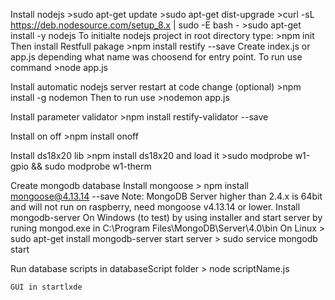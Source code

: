 Install nodejs
	>sudo apt-get update 
	>sudo apt-get dist-upgrade
	>curl -sL https://deb.nodesource.com/setup_8.x | sudo -E bash -
	>sudo apt-get install -y nodejs
To initialte nodejs project in root directory type:
	>npm init
Then install Restfull pakage 
	>npm install restify --save
Create index.js or app.js depending what name was choosend for entry point. To run use command
	>node app.js

Install automatic nodejs server restart at code change (optional)
	>npm install -g nodemon
Then to run use 
	>nodemon app.js
	
Install parameter validator
	>npm install restify-validator --save
	
Install on off
	>npm install onoff

Install ds18x20 lib
	>npm install ds18x20
	and load it
	>sudo modprobe w1-gpio && sudo modprobe w1-therm

	
Create mongodb database
Install mongoose
	> npm install mongoose@4.13.14 --save     Note: MongoDB Server higher than 2.4.x is 64bit and will not run on raspberry, need mongoose v4.13.14 or lower.
	Install mongodb-server 
	On Windows (to test) by using installer and start server by runing mongod.exe in C:\Program Files\MongoDB\Server\4.0\bin
	On Linux 
	> sudo apt-get install mongodb-server
	start server
	> sudo service mongodb start

Run database scripts in databaseScript folder
	> node scriptName.js

	GUI in startlxde
